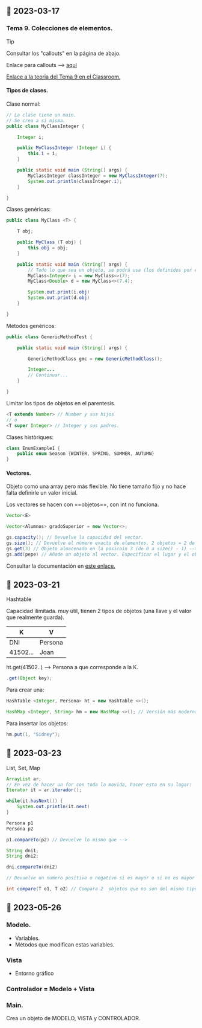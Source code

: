 ## 📓 2023-03-17

### Tema 9. Colecciones de elementos.

> [!tip]
> Consultar los "callouts" en la página de abajo.

Enlace para callouts --> [aquí](https://help.obsidian.md/Editing+and+formatting/Callouts)

[Enlace a la teoria del Tema 9 en el Classroom.](https://classroom.google.com/c/NTQ3OTA2ODI1NTg5/m/NTQ3OTA2ODI1NjU2/details)

#### Tipos de clases.

Clase normal:

````java
// La clase tiene un main.
// Se crea a si misma.
public class MyClassInteger {

	Integer i;

	public MyClassInteger (Integer i) {
		this.i = i;
	}

	public static void main (String[] args) {
		MyClassInteger classInteger = new MyClassInteger(7);
		System.out.println(classInteger.i);
	}

}
````

Clases genéricas:

````java
public class MyClass <T> {

	T obj;

	public MyClass (T obj) {
		this.obj = obj;
	}

	public static void main (String[] args) {
		// Todo lo que sea un objeto, se podrá usa (los definidos por el usuario tambien)
		MyClass<Integer> i = new MyClass<>(7);
		MyClass<Double> d = new MyClass<>(7.4);

		System.out.print(i.obj)
		System.out.print(d.obj)
	}

}
````

Métodos genéricos:

````java
public class GenericMethodTest {

	public static void main (String[] args) {

		GenericMethodClass gmc = new GenericMethodClass();

		Integer...
		// Continuar...
	}

}
````

Limitar los tipos de objetos en el parentesis.

````java
<T extends Number> // Number y sus hijos
// o
<T super Integer> // Integer y sus padres. 
````

Clases històriques:

````java
class EnumExample1 {
	public enum Season {WINTER, SPRING, SUMMER, AUTUMN}
}
````

#### Vectores.

Objeto como una array pero más flexible. No tiene tamaño fijo y no hace falta definirle un valor inicial.

Los vectores se hacen con ==objetos==, con int no funciona.

````java
Vector<E>

Vector<Alumnos> gradoSuperior = new Vector<>;

gs.capacity(); // Devuelve la capacidad del vector.
gs.size(); // Devuelve el número exacto de elementos. 2 objetos = 2 de size.
gs.get(3) // Objeto almacenado en la posicoin 3 (de 0 a size() - 1) --> size = 4
gs.add(pepe) // Añade un objeto al vector. Especificar el lugar y el objeto. Lo moverá automáticamente.
````

Consultar la documentación en [este enlace.](https://docs.oracle.com/javase/8/docs/api/java/util/Vector.html)

## 📓 2023-03-21

Hashtable

Capacidad ilimitada. muy útil, tienen 2 tipos de objetos (una llave y el valor que realmente guarda). 

| K        | V       |
| -------- | ------- |
| DNI      | Persona |
| 41502... | Joan    |

ht.get(41502..) --> Persona a que corresponde a la K.

````java
.get(Object key);
````

Para crear una:

````java
HashTable <Integer, Persona> ht = new HashTable <>();

HashMap <Integer, String> hm = new HashMap <>(); // Versión más moderna.
````

Para insertar los objetos:

````java
hm.put(1, "Sidney");
````

## 📓 2023-03-23

List, Set, Map

````java
ArrayList ar;
// En vez de hacer un for con toda la movida, hacer esto en su lugar:
Iterator it = ar.iterador();

while(it.hasNext()) {
	System.out.println(it.next)
}
````

````java
Persona p1
Persona p2

p1.compareTo(p2) // Devuelve lo mismo que -->

String dni1;
String dni2;

dni.compareTo(dni2)

// Devuelve un numero positivo o negativo si es mayor o si no es mayor
````

````java
int compare(T o1, T o2) // Compara 2  objetos que no son del mismo tipo.
````

## 📓 2023-05-26

### Modelo.

- Variables.
- Métodos que modifican estas variables.

### Vista

- Entorno gráfico

### Controlador = Modelo + Vista

### Main.

Crea un objeto de MODELO, VISTA y CONTROLADOR.

